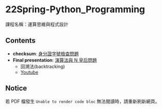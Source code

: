 # 22Spring-Python_Programming
課程名稱：運算思維與程式設計


## Contents
* **checksum**: [身分證字號檢查問題](https://github.com/pcchiu03/22Spring-Python_Programming/blob/main/checksum/checksum.ipynb)
* **Final presentation**: [演算法與 N 皇后問題](https://github.com/pcchiu03/22Spring-Python_Programming/blob/main/Final%20Presentation/n-queen.pdf)  
  * 回溯法(backtracking)
  * [Youtube](https://www.youtube.com/watch?v=MjtXbhAvt-s)


## Notice
若 PDF 檔發生 `Unable to render code bloc` 無法閱讀時，請重新刷新網頁。
